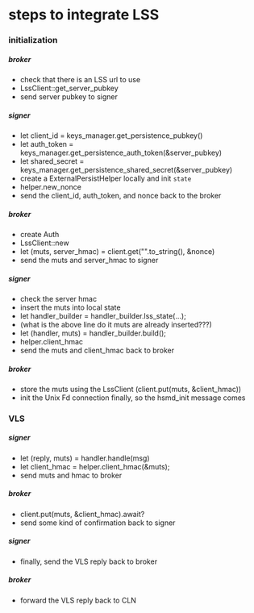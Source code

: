 # steps to integrate LSS

### initialization

##### broker

- check that there is an LSS url to use
- LssClient::get_server_pubkey
- send server pubkey to signer

##### signer

- let client_id = keys_manager.get_persistence_pubkey()
- let auth_token = keys_manager.get_persistence_auth_token(&server_pubkey)
- let shared_secret = keys_manager.get_persistence_shared_secret(&server_pubkey)
- create a ExternalPersistHelper locally and init `state`
- helper.new_nonce
- send the client_id, auth_token, and nonce back to the broker

##### broker

- create Auth
- LssClient::new
- let (muts, server_hmac) = client.get("".to_string(), &nonce)
- send the muts and server_hmac to signer

##### signer

- check the server hmac
- insert the muts into local state
- let handler_builder = handler_builder.lss_state(...);
- (what is the above line do it muts are already inserted???)
- let (handler, muts) = handler_builder.build();
- helper.client_hmac
- send the muts and client_hmac back to broker

##### broker

- store the muts using the LssClient (client.put(muts, &client_hmac))
- init the Unix Fd connection finally, so the hsmd_init message comes

### VLS

##### signer

- let (reply, muts) = handler.handle(msg)
- let client_hmac = helper.client_hmac(&muts);
- send muts and hmac to broker

##### broker

- client.put(muts, &client_hmac).await?
- send some kind of confirmation back to signer

##### signer

- finally, send the VLS reply back to broker

##### broker

- forward the VLS reply back to CLN
